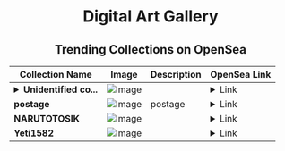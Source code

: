<div align="center">

# Digital Art Gallery

## Trending Collections on OpenSea

| Collection Name                       | Image                                                                                     | Description                       | OpenSea Link                                                                                          |
|---------------------------------------|-------------------------------------------------------------------------------------------|-----------------------------------|--------------------------------------------------------------------------------------------------------|
| **<details><summary>Unidentified co...</summary>Unidentified contract 62d7d216-6026-4610-b719-38599ae11343</details>** | ![Image](https://i.seadn.io/s/raw/files/a837708742ad8afcb35eb60ba787976d.jpg?w=500&auto=format?w=200&auto=format) |  | <details><summary>Link</summary>[Unidentified contract 62d7d216-6026-4610-b719-38599ae11343](https://opensea.io/collection/unidentified-contract-62d7d216-6026-4610-b719-3859)</details> |
| **postage** | ![Image](https://i.seadn.io/s/raw/files/c4dccc5bffe573dcb634220714566f0f.jpg?w=500&auto=format?w=200&auto=format) | postage | <details><summary>Link</summary>[postage](https://opensea.io/collection/postage-13)</details> |
| **NARUTOTOSIK** | ![Image](https://i.seadn.io/s/raw/files/e0726c11af8bd6bfe7d28571c6a6e363.png?w=500&auto=format?w=200&auto=format) |  | <details><summary>Link</summary>[NARUTOTOSIK](https://opensea.io/collection/narutotosik)</details> |
| **Yeti1582** | ![Image](https://i.seadn.io/s/raw/files/eea59099c58dea6ca9e342cc08983865.jpg?w=500&auto=format?w=200&auto=format) |  | <details><summary>Link</summary>[Yeti1582](https://opensea.io/collection/yeti1582)</details> |

</div>
